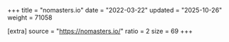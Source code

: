 +++
title = "nomasters.io"
date = "2022-03-22"
updated = "2025-10-26"
weight = 71058

[extra]
source = "https://nomasters.io/"
ratio = 2
size = 69
+++
